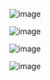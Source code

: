 ![image](https://github.com/priyanka-gh/user-onboarding-flow/assets/72594113/413137aa-b01b-491e-ab13-4ec34dcfef87)

![image](https://github.com/priyanka-gh/user-onboarding-flow/assets/72594113/38edda1f-505a-4afe-80b6-6d705890d868)

![image](https://github.com/priyanka-gh/user-onboarding-flow/assets/72594113/7fe4834e-87d2-4c96-ba3d-fdffa62fa25c)

![image](https://github.com/priyanka-gh/user-onboarding-flow/assets/72594113/bcd53bc6-d7ec-471a-bcfa-b199c2db4275)
